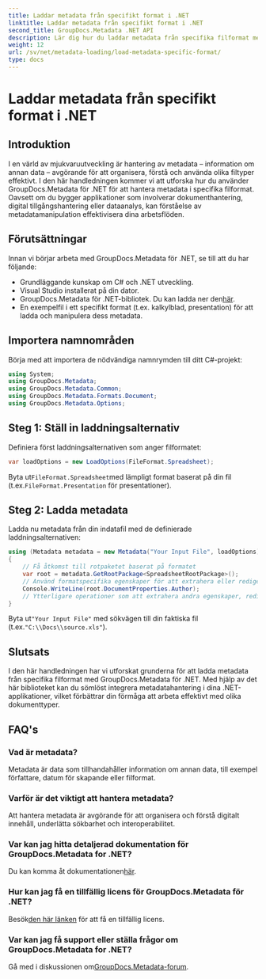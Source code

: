 ```yaml
---
title: Laddar metadata från specifikt format i .NET
linktitle: Laddar metadata från specifikt format i .NET
second_title: GroupDocs.Metadata .NET API
description: Lär dig hur du laddar metadata från specifika filformat med GroupDocs.Metadata för .NET i den här omfattande självstudien.
weight: 12
url: /sv/net/metadata-loading/load-metadata-specific-format/
type: docs
---
```

# Laddar metadata från specifikt format i .NET

## Introduktion
I en värld av mjukvaruutveckling är hantering av metadata – information om annan data – avgörande för att organisera, förstå och använda olika filtyper effektivt. I den här handledningen kommer vi att utforska hur du använder GroupDocs.Metadata för .NET för att hantera metadata i specifika filformat. Oavsett om du bygger applikationer som involverar dokumenthantering, digital tillgångshantering eller dataanalys, kan förståelse av metadatamanipulation effektivisera dina arbetsflöden.
## Förutsättningar
Innan vi börjar arbeta med GroupDocs.Metadata för .NET, se till att du har följande:
- Grundläggande kunskap om C# och .NET utveckling.
- Visual Studio installerat på din dator.
-  GroupDocs.Metadata för .NET-bibliotek. Du kan ladda ner den[här](https://releases.groupdocs.com/metadata/net/).
- En exempelfil i ett specifikt format (t.ex. kalkylblad, presentation) för att ladda och manipulera dess metadata.

## Importera namnområden
Börja med att importera de nödvändiga namnrymden till ditt C#-projekt:
```csharp
using System;
using GroupDocs.Metadata;
using GroupDocs.Metadata.Common;
using GroupDocs.Metadata.Formats.Document;
using GroupDocs.Metadata.Options;
```

## Steg 1: Ställ in laddningsalternativ
Definiera först laddningsalternativen som anger filformatet:
```csharp
var loadOptions = new LoadOptions(FileFormat.Spreadsheet);
```
 Byta ut`FileFormat.Spreadsheet`med lämpligt format baserat på din fil (t.ex.`FileFormat.Presentation` för presentationer).
## Steg 2: Ladda metadata
Ladda nu metadata från din indatafil med de definierade laddningsalternativen:
```csharp
using (Metadata metadata = new Metadata("Your Input File", loadOptions))
{
    // Få åtkomst till rotpaketet baserat på formatet
    var root = metadata.GetRootPackage<SpreadsheetRootPackage>();
    // Använd formatspecifika egenskaper för att extrahera eller redigera metadata
    Console.WriteLine(root.DocumentProperties.Author);
    // Ytterligare operationer som att extrahera andra egenskaper, redigera metadata, etc.
}
```
 Byta ut`"Your Input File"` med sökvägen till din faktiska fil (t.ex.`"C:\\Docs\\source.xls"`).

## Slutsats
I den här handledningen har vi utforskat grunderna för att ladda metadata från specifika filformat med GroupDocs.Metadata för .NET. Med hjälp av det här biblioteket kan du sömlöst integrera metadatahantering i dina .NET-applikationer, vilket förbättrar din förmåga att arbeta effektivt med olika dokumenttyper.

## FAQ's
### Vad är metadata?
Metadata är data som tillhandahåller information om annan data, till exempel författare, datum för skapande eller filformat.
### Varför är det viktigt att hantera metadata?
Att hantera metadata är avgörande för att organisera och förstå digitalt innehåll, underlätta sökbarhet och interoperabilitet.
### Var kan jag hitta detaljerad dokumentation för GroupDocs.Metadata for .NET?
 Du kan komma åt dokumentationen[här](https://tutorials.groupdocs.com/metadata/net/).
### Hur kan jag få en tillfällig licens för GroupDocs.Metadata för .NET?
 Besök[den här länken](https://purchase.groupdocs.com/temporary-license/) för att få en tillfällig licens.
### Var kan jag få support eller ställa frågor om GroupDocs.Metadata for .NET?
 Gå med i diskussionen om[GroupDocs.Metadata-forum](https://forum.groupdocs.com/c/metadata/14).